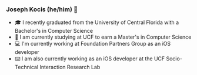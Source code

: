### Joseph Kocis (he/him) 👋

- 🎓 I recently graduated from the University of Central Florida with a Bachelor's in Computer Science
- 🏫 I am currently studying at UCF to earn a Master's in Computer Science
- 💻 I'm currently working at Foundation Partners Group as an iOS developer
- ⌨️ I am also currently working as an iOS developer at the UCF Socio-Technical Interaction Research Lab

<!--
**Joseph-Kocis/Joseph-Kocis** is a ✨ _special_ ✨ repository because its `README.md` (this file) appears on your GitHub profile.

Here are some ideas to get you started:

- 🔭 I’m currently working on ...
- 🌱 I’m currently learning ...
- 👯 I’m looking to collaborate on ...
- 🤔 I’m looking for help with ...
- 💬 Ask me about ...
- 📫 How to reach me: ...
- 😄 Pronouns: ...
- ⚡ Fun fact: ...
-->
